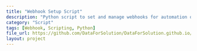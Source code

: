 ```yaml
---
title: "Webhook Setup Script"
description: "Python script to set and manage webhooks for automation or APIs."
category: "Script"
tags: [Webhook, Scripting, Python]
file_url: https://github.com/DataForSolution/DataForSolution.github.io/blob/main/projects/set_webhook.py
layout: project
---
```

